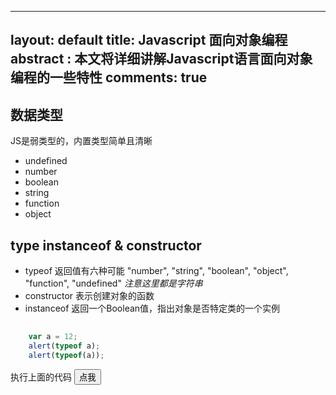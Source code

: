 
---
layout: default
title: Javascript 面向对象编程
abstract : 本文将详细讲解Javascript语言面向对象编程的一些特性
comments: true
---

## 数据类型

JS是弱类型的，内置类型简单且清晰

- undefined
- number
- boolean
- string
- function
- object 


## type instanceof & constructor

- typeof 返回值有六种可能 "number", "string", "boolean", "object", "function", "undefined" _注意这里都是字符串_
- constructor 表示创建对象的函数
- instanceof 返回一个Boolean值，指出对象是否特定类的一个实例

```javascript
	
	var a = 12;
	alert(typeof a);
	alert(typeof(a));

```

执行上面的代码
<input type="button" onClick="f1()" value="点我" />

<script type="text/javascript">
function f1(){
   var a = 12;
   alert(typeof a);
   alert(typeof(a));
}
</script>
